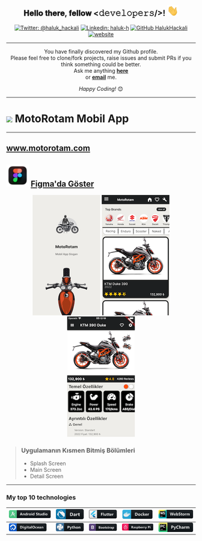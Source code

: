 <div align="center">
<h2> 𝐇𝐞𝐥𝐥𝐨 𝐭𝐡𝐞𝐫𝐞, 𝐟𝐞𝐥𝐥𝐨𝐰 <𝚍𝚎𝚟𝚎𝚕𝚘𝚙𝚎𝚛𝚜/>! <img src="https://github.com/ABSphreak/ABSphreak/blob/master/gifs/Hi.gif" width="30px"></h2>
</div>


<div align="center">

[![Twitter: @haluk_hackali](https://img.shields.io/twitter/follow/haluk_hackali?style=social)](https://twitter.com/haluk_hackali)
[![Linkedin: haluk-h](https://img.shields.io/badge/-halukh-blue?style=flat-square&logo=Linkedin&logoColor=white&link=https://www.linkedin.com/in/halukh/)](https://www.linkedin.com/in/halukh/)
[![GitHub HalukHackali](https://img.shields.io/github/followers/HalukHackali?label=follow&style=social)](https://github.com/HalukHackali)
[![website](https://img.shields.io/badge/Website-46a2f1.svg?&style=flat-square&logo=Google-Chrome&logoColor=white&link=http://halukhackali.com.tr/)](http://halukhackali.com.tr/)

  
  </div>

---

<div align="center">

You have finally discovered my Github profile. <br>
Please feel free to clone/fork projects, raise issues and submit PRs if you think something could be better. <br>
Ask me anything <a href="https://github.com/HalukHackali/dindefterim_mobil_app/issues/new"><b>here</b></a><br>
or <a href="mailto:halukh@protonmail.com"><b>email</b></a> me.

<i>Happy Coding!</i> 😊 

</div>

---

#  <img src="https://github.com/HalukHackali/.png" width="60"> MotoRotam Mobil App
----
www.motorotam.com
----
<div>
<h2> 
    <a href="https://www.figma.com/file/KUDIXTNDmI3sdfFlzQ93mc/MotoRotam_2?node-id=0%3A1"><img src="https://github.com/HalukHackali/motorotam/blob/master/assets/images/figma_macos_bigsur_icon_190183.png?raw=true" width="60px"></a> <a href="https://www.figma.com/file/KUDIXTNDmI3sdfFlzQ93mc/MotoRotam_2?node-id=0%3A1"><b>Figma'da Göster</b></a>
  </h2>
</div>

<div align="center">
<img src="https://raw.githubusercontent.com/HalukHackali/motorotam/master/assets/images/Google%20Pixel%202%20-%201.png?token=GHSAT0AAAAAABTPO7Q64GYCOQFLOK6SJLWMYTW523Q">

<img src="https://raw.githubusercontent.com/HalukHackali/motorotam/master/assets/images/Google%20Pixel%202%20-%202.png?token=GHSAT0AAAAAABTPO7Q6P7KZDFF434SGRKIKYTW56NQ">
  
  <img src="https://raw.githubusercontent.com/HalukHackali/motorotam/master/assets/images/detail.png?token=GHSAT0AAAAAABTPO7Q72XVLGN5RNVNLPSZGYTW6DUA">
</div>

> ### Uygulamanın Kısmen Bitmiş Bölümleri
> - Splash Screen
> - Main Screen
> - Detail Screen


---
### My top 10 technologies

| <img src="https://github.com/HalukHackali/dindefterim_mobil_app/blob/master/assets/badges/android_studio_button_icon_151887.png" width="120"/> |<img src="https://github.com/HalukHackali/dindefterim_mobil_app/blob/master/assets/badges/dart_button_icon_151933.png" width="75"  /> |<img src="https://github.com/HalukHackali/dindefterim_mobil_app/blob/master/assets/badges/flutter_button_icon_151957.png" width="80"/>|<img src="https://github.com/HalukHackali/dindefterim_mobil_app/blob/master/assets/badges/docker_button_icon_151885.png" width="80"/>|<img src="https://github.com/HalukHackali/dindefterim_mobil_app/blob/master/assets/badges/jetbrains_webstorm_button_icon_151873.png" width="100"/>|
|---|---|---|---|---|
|<img src="https://github.com/HalukHackali/dindefterim_mobil_app/blob/master/assets/badges/digitalocean_button_icon_151900.png" width="100"/>|<img src="https://github.com/HalukHackali/dindefterim_mobil_app/blob/master/assets/badges/python_button_icon_151925.png" width="80"/>|<img src="https://github.com/HalukHackali/dindefterim_mobil_app/blob/master/assets/badges/bootstrap_button_icon_151958.png" width="80"/>|<img src="https://github.com/HalukHackali/dindefterim_mobil_app/blob/master/assets/badges/raspberrypi_button_icon_151859.png" width="90"/>|<img src="https://github.com/HalukHackali/dindefterim_mobil_app/blob/master/assets/badges/jetbrains_pycharm_button_icon_151876.png" width="100"/> |

